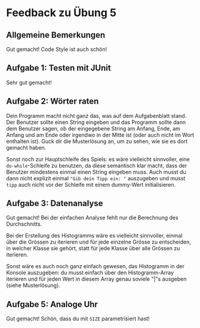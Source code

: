 Feedback zu Übung 5
===================

Allgemeine Bemerkungen
----------------------

Gut gemacht! Code Style ist auch schön!

Aufgabe 1: Testen mit JUnit
---------------------------

Sehr gut gemacht!

Aufgabe 2: Wörter raten
-----------------------

Dein Programm macht nicht ganz das, was auf dem Aufgabenblatt stand. Der Benutzer sollte einen String eingeben und das Programm sollte dann dem Benutzer sagen, ob der eingegebene String am Anfang, Ende, am Anfang und am Ende oder irgendwo in der Mitte ist (oder auch nicht im Wort enthalten ist). Guck dir die Musterlösung an, um zu sehen, wie sie es dort gemacht haben.

Sonst noch zur Hauptschleife des Spiels: es wäre vielleicht sinnvoller, eine `do-while`-Schleife zu benutzen, da diese semantisch klar macht, dass der Benutzer mindestens einmal einen String eingeben muss. Auch musst du dann nicht explizit einmal `"Gib dein Tipp ein: "` auszugeben und musst `tipp` auch nicht vor der Schleife mit einem dummy-Wert initialisieren. 

Aufgabe 3: Datenanalyse
-----------------------

Gut gemacht! Bei der einfachen Analyse fehlt nur die Berechnung des Durchschnitts.

Bei der Erstellung des Histogramms wäre es vielleicht sinnvoller, einmal über die Grössen zu iterieren und für jede einzelne Grösse zu entscheiden, in welcher Klasse sie gehört, statt für jede Klasse über alle Grössen zu iterieren.

Sonst wäre es auch noch ganz einfach gewesen, das Histogramm in der Konsole auszugeben: du musst einfach über den Histogramm-Array iterieren und für jeden Wert in diesem Array genau soviele "|"s ausgeben (siehe Musterlösung).

Aufgabe 5: Analoge Uhr
----------------------

Gut gemacht! Schön, dass du mit `SIZE` parametrisiert hast!
